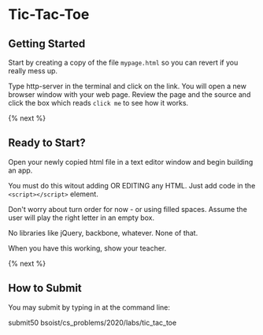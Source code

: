 # Tic-Tac-Toe

## Getting Started

Start by creating a copy of the file `mypage.html` so you can revert if you really mess up.

Type http-server in the terminal and click on the link. You will open a new browser window with your web page. Review the page and the source and click the box which reads `click me` to see how it works.

{% next %}

## Ready to Start?

Open your newly copied html file in a text editor window and begin building an app.

You must do this witout adding OR EDITING any HTML. Just add code in the  `<script></script>` element.

Don't worry about turn order for now - or using filled spaces. Assume the user will play the right letter in an empty box.

No libraries like jQuery, backbone, whatever. None of that.

When you have this working, show your teacher.

{% next %}

## How to Submit

You may submit by typing in at the command line:

submit50 bsoist/cs_problems/2020/labs/tic_tac_toe

